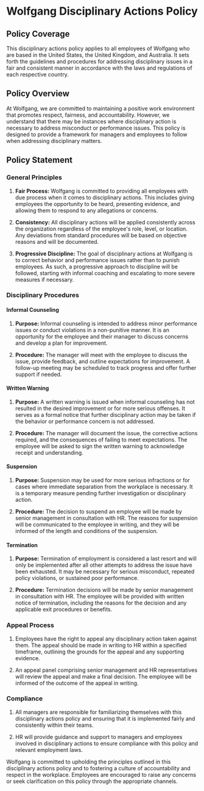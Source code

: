 # Wolfgang Disciplinary Actions Policy

## Policy Coverage

This disciplinary actions policy applies to all employees of Wolfgang who are based in the United States, the United Kingdom, and Australia. It sets forth the guidelines and procedures for addressing disciplinary issues in a fair and consistent manner in accordance with the laws and regulations of each respective country.

## Policy Overview

At Wolfgang, we are committed to maintaining a positive work environment that promotes respect, fairness, and accountability. However, we understand that there may be instances where disciplinary action is necessary to address misconduct or performance issues. This policy is designed to provide a framework for managers and employees to follow when addressing disciplinary matters.

## Policy Statement

### General Principles

1. **Fair Process:** Wolfgang is committed to providing all employees with due process when it comes to disciplinary actions. This includes giving employees the opportunity to be heard, presenting evidence, and allowing them to respond to any allegations or concerns.

2. **Consistency:** All disciplinary actions will be applied consistently across the organization regardless of the employee's role, level, or location. Any deviations from standard procedures will be based on objective reasons and will be documented.

3. **Progressive Discipline:** The goal of disciplinary actions at Wolfgang is to correct behavior and performance issues rather than to punish employees. As such, a progressive approach to discipline will be followed, starting with informal coaching and escalating to more severe measures if necessary.

### Disciplinary Procedures

#### Informal Counseling

1. **Purpose:** Informal counseling is intended to address minor performance issues or conduct violations in a non-punitive manner. It is an opportunity for the employee and their manager to discuss concerns and develop a plan for improvement.

2. **Procedure:** The manager will meet with the employee to discuss the issue, provide feedback, and outline expectations for improvement. A follow-up meeting may be scheduled to track progress and offer further support if needed.

#### Written Warning

1. **Purpose:** A written warning is issued when informal counseling has not resulted in the desired improvement or for more serious offenses. It serves as a formal notice that further disciplinary action may be taken if the behavior or performance concern is not addressed.

2. **Procedure:** The manager will document the issue, the corrective actions required, and the consequences of failing to meet expectations. The employee will be asked to sign the written warning to acknowledge receipt and understanding.

#### Suspension

1. **Purpose:** Suspension may be used for more serious infractions or for cases where immediate separation from the workplace is necessary. It is a temporary measure pending further investigation or disciplinary action.

2. **Procedure:** The decision to suspend an employee will be made by senior management in consultation with HR. The reasons for suspension will be communicated to the employee in writing, and they will be informed of the length and conditions of the suspension.

#### Termination

1. **Purpose:** Termination of employment is considered a last resort and will only be implemented after all other attempts to address the issue have been exhausted. It may be necessary for serious misconduct, repeated policy violations, or sustained poor performance.

2. **Procedure:** Termination decisions will be made by senior management in consultation with HR. The employee will be provided with written notice of termination, including the reasons for the decision and any applicable exit procedures or benefits.

### Appeal Process

1. Employees have the right to appeal any disciplinary action taken against them. The appeal should be made in writing to HR within a specified timeframe, outlining the grounds for the appeal and any supporting evidence.

2. An appeal panel comprising senior management and HR representatives will review the appeal and make a final decision. The employee will be informed of the outcome of the appeal in writing.

### Compliance

1. All managers are responsible for familiarizing themselves with this disciplinary actions policy and ensuring that it is implemented fairly and consistently within their teams.

2. HR will provide guidance and support to managers and employees involved in disciplinary actions to ensure compliance with this policy and relevant employment laws.

Wolfgang is committed to upholding the principles outlined in this disciplinary actions policy and to fostering a culture of accountability and respect in the workplace. Employees are encouraged to raise any concerns or seek clarification on this policy through the appropriate channels.